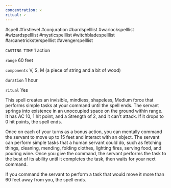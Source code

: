 ```yaml
---
concentration: 𐄂
ritual: ✓
---
```

#spell #firstlevel #conjuration #bardspelllist #warlockspelllist #wizardspelllist #mysticspelllist #witchbladespelllist #arcanetricksterspelllist #avengerspelllist

`CASTING TIME`
1 action

`range`
60 feet

`components`
V, S, M (a piece of string and a bit of wood)

`duration`
1 hour

`ritual`
Yes

This spell creates an invisible, mindless, shapeless, Medium force that performs simple tasks at your command until the spell ends. The servant springs into existence in an unoccupied space on the ground within range. It has AC 10, 1 hit point, and a Strength of 2, and it can’t attack. If it drops to 0 hit points, the spell ends.

Once on each of your turns as a bonus action, you can mentally command the servant to move up to 15 feet and interact with an object. The servant can perform simple tasks that a human servant could do, such as fetching things, cleaning, mending, folding clothes, lighting fires, serving food, and pouring wine. Once you give the command, the servant performs the task to the best of its ability until it completes the task, then waits for your next command.

If you command the servant to perform a task that would move it more than 60 feet away from you, the spell ends.